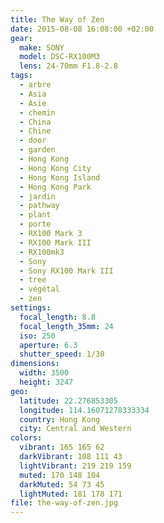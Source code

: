 ```yaml
---
title: The Way of Zen
date: 2015-08-08 16:08:00 +02:00
gear:
  make: SONY
  model: DSC-RX100M3
  lens: 24-70mm F1.8-2.8
tags:
  - arbre
  - Asia
  - Asie
  - chemin
  - China
  - Chine
  - door
  - garden
  - Hong Kong
  - Hong Kong City
  - Hong Kong Island
  - Hong Kong Park
  - jardin
  - pathway
  - plant
  - porte
  - RX100 Mark 3
  - RX100 Mark III
  - RX100mk3
  - Sony
  - Sony RX100 Mark III
  - tree
  - végétal
  - zen
settings:
  focal_length: 8.8
  focal_length_35mm: 24
  iso: 250
  aperture: 6.3
  shutter_speed: 1/30
dimensions:
  width: 3500
  height: 3247
geo:
  latitude: 22.276853305
  longitude: 114.16071278333334
  country: Hong Kong
  city: Central and Western
colors:
  vibrant: 165 165 62
  darkVibrant: 108 111 43
  lightVibrant: 219 219 159
  muted: 170 148 104
  darkMuted: 54 73 45
  lightMuted: 181 178 171
file: the-way-of-zen.jpg
---
```



